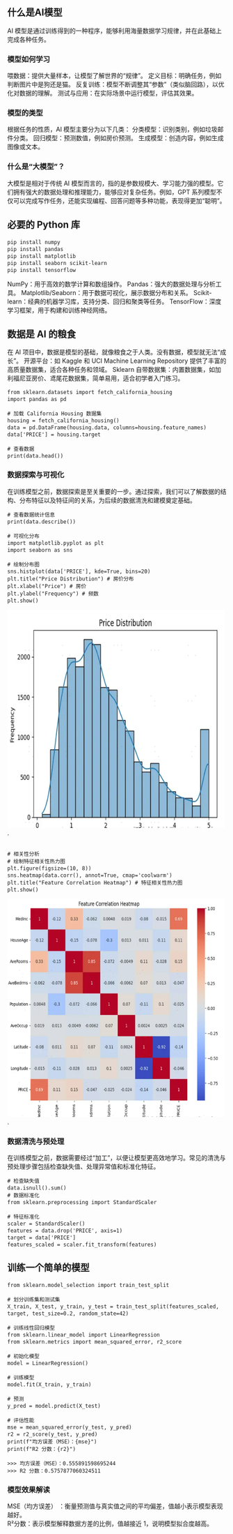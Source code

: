## 什么是AI模型
AI 模型是通过训练得到的一种程序，能够利用海量数据学习规律，并在此基础上完成各种任务。

### 模型如何学习
喂数据：提供大量样本，让模型了解世界的“规律”。
定义目标：明确任务，例如判断图片中是狗还是猫。
反复训练：模型不断调整其“参数”（类似脑回路），以优化对数据的理解。
测试与应用：在实际场景中运行模型，评估其效果。

### 模型的类型
根据任务的性质，AI 模型主要分为以下几类：
分类模型：识别类别，例如垃圾邮件分类。
回归模型：预测数值，例如房价预测。
生成模型：创造内容，例如生成图像或文本。

### 什么是“大模型”？
大模型是相对于传统 AI 模型而言的，指的是参数规模大、学习能力强的模型。它们拥有强大的数据处理和推理能力，能够应对复杂任务。例如，GPT 系列模型不仅可以完成写作任务，还能实现编程、回答问题等多种功能，表现得更加“聪明”。

## 必要的 Python 库
```
pip install numpy 
pip install pandas 
pip install matplotlib 
pip install seaborn scikit-learn 
pip install tensorflow
```
NumPy：用于高效的数学计算和数组操作。
Pandas：强大的数据处理与分析工具。
Matplotlib/Seaborn：用于数据可视化，展示数据分布和关系。
Scikit-learn：经典的机器学习库，支持分类、回归和聚类等任务。
TensorFlow：深度学习框架，用于构建和训练神经网络。

## 数据是 AI 的粮食
在 AI 项目中，数据是模型的基础，就像粮食之于人类。没有数据，模型就无法“成长”。
开源平台：如 Kaggle 和 UCI Machine Learning Repository 提供了丰富的高质量数据集，适合各种任务和领域。
Sklearn 自带数据集：内置数据集，如加利福尼亚房价、鸢尾花数据集，简单易用，适合初学者入门练习。

```
from sklearn.datasets import fetch_california_housing
import pandas as pd
​
# 加载 California Housing 数据集
housing = fetch_california_housing()
data = pd.DataFrame(housing.data, columns=housing.feature_names)
data['PRICE'] = housing.target
​
# 查看数据
print(data.head())
```

### 数据探索与可视化
在训练模型之前，数据探索是至关重要的一步。通过探索，我们可以了解数据的结构、分布特征以及特征间的关系，为后续的数据清洗和建模奠定基础。
```
# 查看数据统计信息
print(data.describe())

# 可视化分布
import matplotlib.pyplot as plt
import seaborn as sns
​
# 绘制分布图
sns.histplot(data['PRICE'], kde=True, bins=20)
plt.title("Price Distribution") # 房价分布
plt.xlabel("Price") # 房价
plt.ylabel("Frequency") # 频数
plt.show()
```
<img src="./distribution.png" width = "500" height = "500">.
```

# 相关性分析
# 绘制特征相关性热力图
plt.figure(figsize=(10, 8))
sns.heatmap(data.corr(), annot=True, cmap='coolwarm')
plt.title("Feature Correlation Heatmap") # 特征相关性热力图
plt.show()
```
<img src="./correlation.png" width = "500" height = "500">.

### 数据清洗与预处理
在训练模型之前，数据需要经过“加工”，以便让模型更高效地学习。常见的清洗与预处理步骤包括检查缺失值、处理异常值和标准化特征。
```
# 检查缺失值
data.isnull().sum()
# 数据标准化
from sklearn.preprocessing import StandardScaler
​
# 特征标准化
scaler = StandardScaler()
features = data.drop('PRICE', axis=1)
target = data['PRICE']
features_scaled = scaler.fit_transform(features)
```

## 训练一个简单的模型
```
from sklearn.model_selection import train_test_split
​
# 划分训练集和测试集
X_train, X_test, y_train, y_test = train_test_split(features_scaled, target, test_size=0.2, random_state=42)

# 训练线性回归模型
from sklearn.linear_model import LinearRegression
from sklearn.metrics import mean_squared_error, r2_score
​
# 初始化模型
model = LinearRegression()
​
# 训练模型
model.fit(X_train, y_train)
​
# 预测
y_pred = model.predict(X_test)
​
# 评估性能
mse = mean_squared_error(y_test, y_pred)
r2 = r2_score(y_test, y_pred)
print(f"均方误差（MSE）：{mse}")
print(f"R2 分数：{r2}")

>>> 均方误差（MSE）：0.555891598695244
>>> R2 分数：0.5757877060324511
```
### 模型效果解读
MSE（均方误差） ：衡量预测值与真实值之间的平均偏差，值越小表示模型表现越好。\
R²分数：表示模型解释数据方差的比例，值越接近 1，说明模型拟合度越高。
